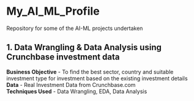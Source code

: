 # My_AI_ML_Profile
Repository for some of the AI-ML projects undertaken  

## 1. Data Wrangling & Data Analysis using Crunchbase investment data
**Business Objective** - To find the best sector, country and suitable investment type for investment based on the existing investment details  
**Data** - Real Investment Data from Crunchbase.com  
**Techniques Used** - Data Wrangling, EDA, Data Analysis  



